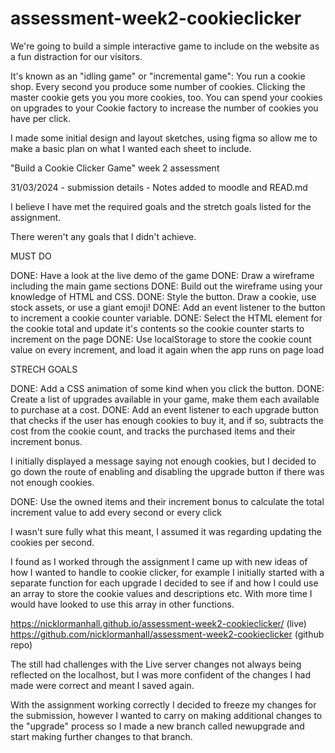 # assessment-week2-cookieclicker

We're going to build a simple interactive game to include on the website as a fun distraction for our visitors.

It's known as an "idling game" or "incremental game": You run a cookie shop. Every second you produce some number of cookies. Clicking the master cookie gets you you more cookies, too. You can spend your cookies on upgrades to your Cookie factory to increase the number of cookies you have per click.

I made some initial design and layout sketches, using figma so allow me to make a basic plan on what I wanted each sheet to include.

"Build a Cookie Clicker Game" week 2 assessment

31/03/2024 - submission details - Notes added to moodle and READ.md

I believe I have met the required goals and the stretch goals listed for the assignment.

There weren't any goals that I didn't achieve.

MUST DO

DONE: Have a look at the live demo of the game
DONE: Draw a wireframe including the main game sections
DONE: Build out the wireframe using your knowledge of HTML and CSS.
DONE: Style the button. Draw a cookie, use stock assets, or use a giant emoji!
DONE: Add an event listener to the button to increment a cookie counter variable.
DONE: Select the HTML element for the cookie total and update it's contents so the cookie counter starts to increment on the page
DONE: Use localStorage to store the cookie count value on every increment, and load it again when the app runs on page load

STRECH GOALS

DONE: Add a CSS animation of some kind when you click the button.
DONE: Create a list of upgrades available in your game, make them each available to purchase at a cost.
DONE: Add an event listener to each upgrade button that checks if the user has enough cookies to buy it, and if so, subtracts the cost from the cookie count, and tracks the purchased items and their increment bonus.

I initially displayed a message saying not enough cookies, but I decided to go down the route of enabling and disabling the upgrade button if there was not enough cookies.

DONE: Use the owned items and their increment bonus to calculate the total increment value to add every second or every click

I wasn't sure fully what this meant, I assumed it was regarding updating the cookies per second.

I found as I worked through the assignment I came up with new ideas of how I wanted to handle to cookie clicker, for example I initially started with a separate function for each upgrade I decided to see if and how I could use an array to store the cookie values and descriptions etc. With more time I would have looked to use this array in other functions.

https://nicklormanhall.github.io/assessment-week2-cookieclicker/ (live)
https://github.com/nicklormanhall/assessment-week2-cookieclicker (github repo)

The still had challenges with the Live server changes not always being reflected on the localhost, but I was more confident of the changes I had made were correct and meant I saved again.

With the assignment working correctly I decided to freeze my changes for the submission, however I wanted to carry on making additional changes to the "upgrade" process so I made a new branch called newupgrade and start making further changes to that branch.
